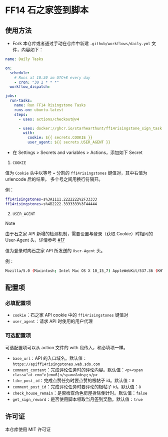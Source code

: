 # FF14 石之家签到脚本

## 使用方法

- Fork 本仓库或者通过手动在仓库中新建 `.github/workflows/daily.yml` 文件，内容如下：

```yaml
name: Daily Tasks

on:
  schedule:
    # Runs at 10:30 am UTC+8 every day
    - cron: "30 2 * * *"
  workflow_dispatch:

jobs:
  run-tasks:
    name: Run FF14 Risingstone Tasks
    runs-on: ubuntu-latest
    steps:
      - uses: actions/checkout@v4

      - uses: docker://ghcr.io/starhearthunt/ff14risingstone_sign_task:master
        with:
          cookie: ${{ secrets.COOKIE }}
          user_agent: ${{ secrets.USER_AGENT }}
```

- 在 Settings > Secrets and variables > Actions，添加如下 Secret

1. `COOKIE`

值为 `Cookie` 头中以等号 `=` 分割的 `ff14risingstones` 键值对，其中右值为 urlencode 后的结果。
多个号之间用换行符隔开。

例：

```bash
ff14risingstones=s%3A1111.2222222%2F33333
ff14risingstones=s%4B2222.3333333%3F44444
```

2. `USER_AGENT`

> [!NOTE]
> 由于石之家 API 新增的检测机制，需要设置与登录（获取 Cookie）时相同的 User-Agent 头，详情参考 [#17](https://github.com/StarHeartHunt/ff14risingstone_sign_task/issues/17)

值为登录时向石之家 API 所发送的 `User-Agent` 头。

例：

```bash
Mozilla/5.0 (Macintosh; Intel Mac OS X 10_15_7) AppleWebKit/537.36 (KHTML, like Gecko) Chrome/132.0.0.0 Safari/537.36
```

## 配置项

### 必填配置项

- `cookie`：石之家 API cookie 中的 `ff14risingstones` 键值对
- `user_agent`：请求 API 时使用的用户代理

### 可选配置项

可选配置项可以从 action 文件的 with 段传入，和必填项一样。

- `base_url`：API 的入口域名。默认值：`https://apiff14risingstones.web.sdo.com`
- `comment_content`：完成评论任务时的评论内容。默认值：`<p><span class="at-emo">[emo6]</span>&nbsp;</p>`
- `like_post_id`：完成点赞任务时要点赞的根帖子 id。默认值：`8`
- `comment_post_id`：完成评论任务时要评论的根帖子 id。默认值：`8`
- `check_house_remain`：是否检查角色房屋拆除倒计时。默认值：`false`
- `get_sign_reward`：是否使用脚本领取当月签到奖励。默认值：`true`

## 许可证

本仓库使用 MIT 许可证

